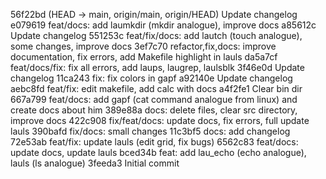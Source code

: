 56f22bd (HEAD -> main, origin/main, origin/HEAD) Update changelog
e079619 feat/docs: add laumkdir (mkdir analogue), improve docs
a85612c Update changelog
551253c feat/fix/docs: add lautch (touch analogue), some changes, improve docs
3ef7c70 refactor,fix,docs: improve documentation, fix errors, add Makefile highlight in lauls
da5a7cf feat/docs/fix: fix all errors, add laups, laugrep, laulsblk
3f46e0d Update changelog
11ca243 fix: fix colors in gapf
a92140e Update changelog
aebc8fd feat/fix: edit makefile, add calc with docs
a4f2fe1 Clear bin dir
667a799 feat/docs: add gapf (cat command analogue from linux) and create docs about him
389e88a docs: delete files, clear src directory, improve docs
422c908 fix/feat/docs: update docs, fix errors, full update lauls
390bafd fix/docs: small changes
11c3bf5 docs: add changelog
72e53ab feat/fix: update lauls (edit grid, fix bugs)
6562c83 feat/docs: update docs, update lauls
bced34b feat: add lau_echo (echo analogue), lauls (ls analogue)
3feeda3 Initial commit
